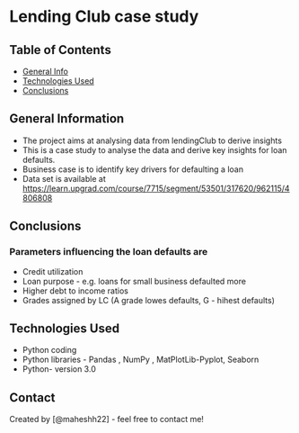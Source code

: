 # Lending Club case study



## Table of Contents
* [General Info](#general-information)
* [Technologies Used](#technologies-used)
* [Conclusions](#conclusions)


<!-- You can include any other section that is pertinent to your problem -->

## General Information
- The project aims at analysing data from lendingClub to derive insights
- This is a case study to analyse the data and derive key insights for loan defaults.
- Business case is to identify key drivers for defaulting a loan 
- Data set is available at https://learn.upgrad.com/course/7715/segment/53501/317620/962115/4806808

<!-- You don't have to answer all the questions - just the ones relevant to your project. -->

## Conclusions
### Parameters influencing the loan defaults are
- Credit utilization
- Loan purpose - e.g. loans for small business defaulted more 
- Higher debt to income ratios
- Grades assigned by LC (A grade lowes defaults, G - hihest defaults)

<!-- You don't have to answer all the questions - just the ones relevant to your project. -->


## Technologies Used
- Python coding
- Python libraries - Pandas , NumPy , MatPlotLib-Pyplot, Seaborn
- Python- version 3.0

<!-- As the libraries versions keep on changing, it is recommended to mention the version of library used in this project -->


## Contact
Created by [@maheshh22] - feel free to contact me!


<!-- Optional -->
<!-- ## License -->
<!-- This project is open source and available under the [... License](). -->

<!-- You don't have to include all sections - just the one's relevant to your project -->
